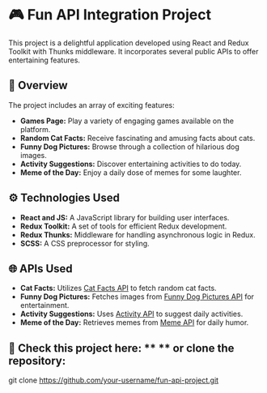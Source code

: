 # 🎮 Fun API Integration Project

This project is a delightful application developed using React and Redux Toolkit with Thunks middleware. It incorporates several public APIs to offer entertaining features.

## 🌟 Overview

The project includes an array of exciting features:

- **Games Page:** Play a variety of engaging games available on the platform.
- **Random Cat Facts:** Receive fascinating and amusing facts about cats.
- **Funny Dog Pictures:** Browse through a collection of hilarious dog images.
- **Activity Suggestions:** Discover entertaining activities to do today.
- **Meme of the Day:** Enjoy a daily dose of memes for some laughter.

## ⚙️ Technologies Used

- **React and JS:** A JavaScript library for building user interfaces.
- **Redux Toolkit:** A set of tools for efficient Redux development.
- **Redux Thunks:** Middleware for handling asynchronous logic in Redux.
- **SCSS:** A CSS preprocessor for styling.

## 🌐 APIs Used

- **Cat Facts:** Utilizes [Cat Facts API]("https://catfact.ninja/fact?max_length=140") to fetch random cat facts.
- **Funny Dog Pictures:** Fetches images from [Funny Dog Pictures API]("https://dog.ceo/api/breeds/image/random") for entertainment.
- **Activity Suggestions:** Uses [Activity API]("https://www.boredapi.com/api/activity") to suggest daily activities.
- **Meme of the Day:** Retrieves memes from [Meme API]("https://api.imgflip.com/get_memes") for daily humor.

## 🚀 Check this project here: ** ** or clone the repository:

   git clone https://github.com/your-username/fun-api-project.git

